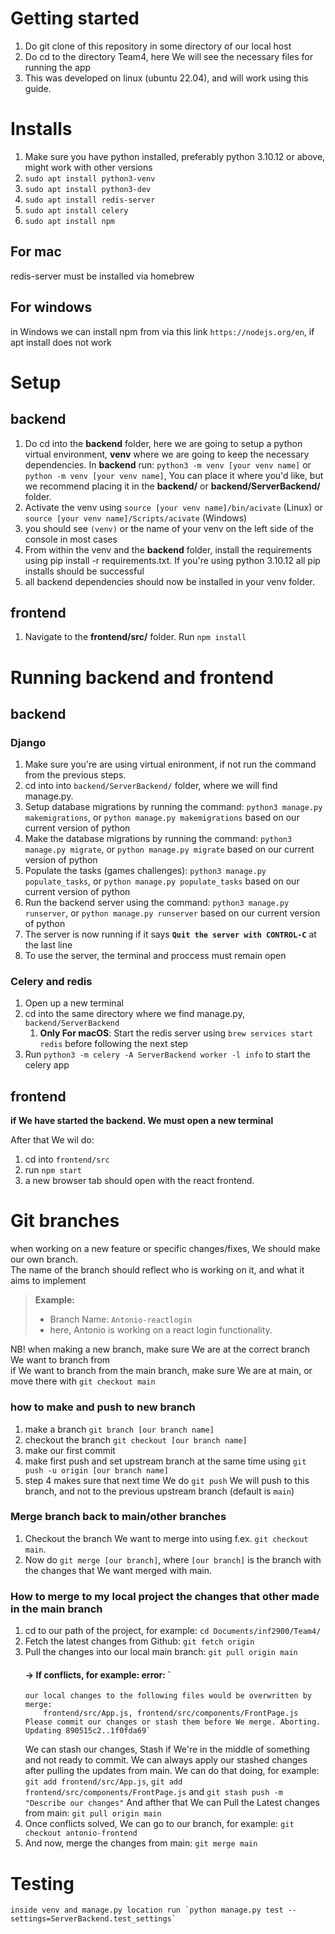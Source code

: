 # Getting started

1. Do git clone of this repository in some directory of our local host
2. Do cd to the directory Team4, here We will see the necessary files for running the app
3. This was developed on linux (ubuntu 22.04), and will work using this guide. 

# Installs 
1. Make sure you have python installed, preferably python 3.10.12 or above, might work with other versions
2. `sudo apt install python3-venv`
3. `sudo apt install python3-dev`
4. `sudo apt install redis-server`
5. `sudo apt install celery`
6. `sudo apt install npm`

## For mac
redis-server must be installed via homebrew

## For windows
in Windows we can install npm from via this link `https://nodejs.org/en`, if apt install does not work

# Setup
## backend
1. Do cd into the **backend** folder, here we are going to setup a python virtual environment, **venv** where we are going to keep the necessary dependencies. In **backend** run: `python3 -m venv [your venv name]` or `python -m venv [your venv name]`, You can place it where you'd like, but we recommend placing it in the **backend/** or **backend/ServerBackend/** folder.
2. Activate the venv using `source [your venv name]/bin/acivate` (Linux) or `source [your venv name]/Scripts/acivate` (Windows)
3. you should see `(venv)` or the name of your venv on the left side of the console in most cases
4. From within the venv and the **backend** folder, install the requirements using pip install -r requirements.txt. If you're using python 3.10.12 all pip installs should be successful
5. all backend dependencies should now be installed in your venv folder.
## frontend
1. Navigate to the **frontend/src/** folder. Run `npm install` 

# Running backend and frontend

## backend

### Django
1. Make sure you're are using virtual enironment, if not run the command from the previous steps.
2. cd into into `backend/ServerBackend/` folder, where we will find manage.py.
3. Setup database migrations by running the command: `python3 manage.py makemigrations`, or `python manage.py makemigrations` based on our current version of python
4. Make the database migrations by running the command: `python3 manage.py migrate`, or `python manage.py migrate` based on our current version of python
5. Populate the tasks (games challenges): `python3 manage.py populate_tasks`, or `python manage.py populate_tasks` based on our current version of python
6. Run the backend server using the command: `python3 manage.py runserver`, or `python manage.py runserver` based on our current version of python
7. The server is now running if it says **`Quit the server with CONTROL-C`** at the last line
8. To use the server, the terminal and proccess must remain open

### Celery and redis
1. Open up a new terminal
2. cd into the same directory where we find manage.py, `backend/ServerBackend`
    1. **Only For macOS**: Start the redis server using `brew services start redis` before following the next step
4. Run `python3 -m celery -A ServerBackend worker -l info` to start the celery app


## frontend

**if We have started the backend. We must open a new terminal**

After that We wil do:

1. cd into `frontend/src`
2. run `npm start`
3. a new browser tab should open with the react frontend.

# Git branches

when working on a new feature or specific changes/fixes, We should make our own branch.<br>
The name of the branch should reflect who is working on it, and what it aims to implement

> **Example:**
>
> - Branch Name: `Antonio-reactlogin`<br>
> - here, Antonio is working on a react login functionality.<br>

NB! when making a new branch, make sure We are at the correct branch We want to branch from<br>
if We want to branch from the main branch, make sure We are at main, or move there with `git checkout main`

### how to make and push to new branch

1. make a branch `git branch [our branch name]`
2. checkout the branch `git checkout [our branch name]`
3. make our first commit
4. make first push and set upstream branch at the same time using `git push -u origin [our branch name]`
5. step 4 makes sure that next time We do `git push` We will push to this branch, and not to the previous upstream branch (default is `main`)

### Merge branch back to main/other branches

1. Checkout the branch We want to merge into using f.ex. `git checkout main`.
2. Now do `git merge [our branch]`, where `[our branch]` is the branch with the changes that We want merged with main.

### How to merge to my local project the changes that other made in the main branch

1.  cd to our path of the project, for example: `cd Documents/inf2900/Team4/`
2.  Fetch the latest changes from Github: `git fetch origin`
3.  Pull the changes into our local main branch: `git pull origin main`
    #### -> If conflicts, for example: error: `
        our local changes to the following files would be overwritten by merge:
            frontend/src/App.js, frontend/src/components/FrontPage.js
        Please commit our changes or stash them before We merge. Aborting. Updating 890515c2..1f0fda69`
    We can stash our changes, Stash if We're in the middle of something and not ready to commit. We can always apply our stashed changes after pulling the updates from main.
    We can do that doing, for example: `git add frontend/src/App.js`, `git add frontend/src/components/FrontPage.js` and `git stash push -m "Describe our changes"`
    And afther that We can Pull the Latest changes from main: `git pull origin main`
4.  Once conflicts solved, We can go to our branch, for example: `git checkout antonio-frontend`
5.  And now, merge the changes from main: `git merge main`

# Testing
    inside venv and manage.py location run `python manage.py test --settings=ServerBackend.test_settings` 

